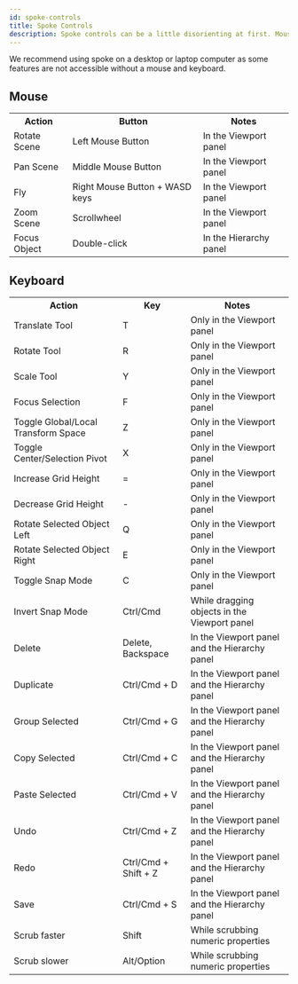 ```yaml
---
id: spoke-controls
title: Spoke Controls
description: Spoke controls can be a little disorienting at first. Mouse and keyboard use is defined.
---
```


We recommend using spoke on a desktop or laptop computer as some features are not accessible without a mouse and keyboard. 

## Mouse
<table>
<tr>
<th> Action </th>			<th> Button </th>					<th> Notes </th>
</tr>
<tr>
<td> Rotate Scene </td>		<td> Left Mouse Button </td>				<td> In the Viewport panel </td>
</tr>
<tr>
<td> Pan Scene </td>		<td> Middle Mouse Button </td>				<td> In the Viewport panel </td>
</tr>
<tr>
<td> Fly </td>		<td> Right Mouse Button + WASD keys </td>				<td> In the Viewport panel </td>
</tr>
<tr>
<td> Zoom Scene </td>		<td> Scrollwheel </td>					<td> In the Viewport panel </td>
</tr>
<tr>
<td> Focus Object </td>		<td> Double-click </td>					<td> In the Hierarchy panel </td>
</tr>
</table> 

## Keyboard
<table>
<tr>
<th> Action </th>			<th> Key </th>						<th> Notes </th>
</tr>
<tr>
<td> Translate Tool </td>		<td> T </td>					<td> Only in the Viewport panel </td>
</tr>
<tr>
<td> Rotate Tool </td>		<td> R </td>					<td> Only in the Viewport panel </td>
</tr>
<tr>
<td> Scale Tool </td>		<td> Y </td>					<td> Only in the Viewport panel </td>
</tr>
<tr>
<td> Focus Selection </td>		<td> F </td>					<td> Only in the Viewport panel </td>
</tr>
<tr>
<td> Toggle Global/Local Transform Space</td>	<td> Z </td>					<td> Only in the Viewport panel </td>
</tr>
<tr>
<td> Toggle Center/Selection Pivot </td>		<td> X </td>					<td> Only in the Viewport panel </td>
</tr>
<tr>
<td> Increase Grid Height</td>		<td> = </td>					<td> Only in the Viewport panel </td>
</tr>
<tr>
<td> Decrease Grid Height</td>		<td> - </td>					<td> Only in the Viewport panel </td>
</tr>
<tr>
<td> Rotate Selected Object Left</td>		<td> Q </td>					<td> Only in the Viewport panel </td>
</tr>
<tr>
<td> Rotate Selected Object Right</td>		<td> E </td>					<td> Only in the Viewport panel </td>
</tr>
<tr>
<td> Toggle Snap Mode </td>		<td> C </td>					<td> Only in the Viewport panel </td>
</tr>
<tr>
<td> Invert Snap Mode </td>		<td> Ctrl/Cmd </td>				<td> While dragging objects in the Viewport panel </td>
</tr>
<tr>
<td> Delete </td>			<td> Delete, Backspace </td>	<td> In the Viewport panel and the Hierarchy panel </td>
</tr>
<tr>
<td> Duplicate </td>		<td> Ctrl/Cmd + D </td>			<td> In the Viewport panel and the Hierarchy panel </td>
</tr>
<tr>
<td> Group Selected </td>		<td> Ctrl/Cmd + G </td>			<td> In the Viewport panel and the Hierarchy panel </td>
</tr>
<tr>
<td> Copy Selected </td>		<td> Ctrl/Cmd + C </td>			<td> In the Viewport panel and the Hierarchy panel </td>
</tr>
<tr>
<td> Paste Selected </td>		<td> Ctrl/Cmd + V </td>			<td> In the Viewport panel and the Hierarchy panel </td>
</tr>
<tr>
<td> Undo </td>			<td> Ctrl/Cmd + Z </td>			<td> In the Viewport panel and the Hierarchy panel </td>
</tr>
<tr>
<td> Redo </td>			<td> Ctrl/Cmd + Shift + Z </td>		<td> In the Viewport panel and the Hierarchy panel </td>
</tr>
<tr>
<td> Save </td>			<td> Ctrl/Cmd + S </td>			<td> In the Viewport panel and the Hierarchy panel </td>
</tr>
<tr>
<td> Scrub faster </td>		<td> Shift </td>				<td> While scrubbing numeric properties </td>
</tr>
<tr>
<td> Scrub slower </td>		<td> Alt/Option </td>				<td> While scrubbing numeric properties </td>
</tr>
</table>

